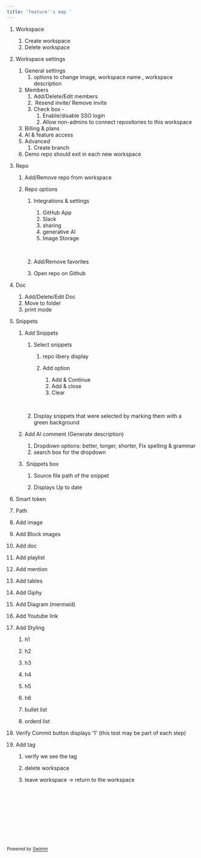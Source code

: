 ```yaml
---
title: 'feature''s map '
---
```

 1. Workspace&nbsp;

    1. Create workspace&nbsp;
    2. Delete workspace&nbsp;

 2. Workspace settings

    1. General settings&nbsp;
       1. options to change image, workspace name , workspace description&nbsp;&nbsp;
    2. Members
       1. Add/Delete/Edit members
       2. &nbsp;Resend invite/ Remove invite&nbsp;
       3. Check box -&nbsp;
          1. Enable/disable  SSO login&nbsp;
          2. Allow non-admins to connect repositories to this workspace
    3. Billing & plans
    4. AI & feature access
    5. Advanced
       1. Create branch&nbsp;
    6. Demo repo should exit in each new workspace&nbsp;

 3. Repo

    1. Add/Remove repo from workspace&nbsp;

    2. Repo options&nbsp;

       1. Integrations & settings

          1. GitHub App
          2. Slack
          3. sharing&nbsp;
          4. generative AI
          5. Image Storage

          &nbsp;

       2. Add/Remove favorites

       3. Open repo on Github

 4. Doc

    1. Add/Delete/Edit Doc
    2. Move to folder
    3. print mode&nbsp;

 5. Snippets&nbsp;

    1. Add Snippets

       1. Select snippets&nbsp;
          1. repo libery display&nbsp;

          2. Add option&nbsp;

             1. Add & Continue
             2. Add & close&nbsp;
             3. Clear&nbsp;

             &nbsp;
       2. Display snippets that were selected by marking them with a green background&nbsp;

    2. Add AI comment (Generate description)&nbsp;

       1. Dropdown options: better, longer, shorter,  Fix spelling & grammar
       2. search box for the dropdown

    3. &nbsp;Snippets box

       1. Source file path of the snippet

       2. Displays Up to date

 6. Smart token

 7. Path

 8. Add image

 9. Add Block images

10. Add doc

11. Add playlist

12. Add mention

13. Add tables&nbsp;

14. Add Giphy

15. Add Diagram (mermaid)

16. Add Youtube link

17. Add Styling

    1. h1

    2. h2

    3. h3

    4. h4

    5. h5

    6. h6

    7. bullet list

    8. orderd list

18. Verify Commit button displays '1' (this test may be part of each step)

19. Add tag

    1. verify we see the tag

    2. delete workspace

    3. leave workspace → return to the workspace

&nbsp;

&nbsp;

&nbsp;

&nbsp;

&nbsp;

<SwmMeta version="3.0.0" repo-id="Z2l0aHViJTNBJTNBUUElM0ElM0Fyb2JTd2ltbQ==" repo-name="QA"><sup>Powered by [Swimm](https://staging.swimm.cloud/)</sup></SwmMeta>

